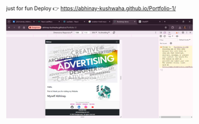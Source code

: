 just for fun
Deploy 👉
https://abhinay-kushwaha.github.io/Portfolio-1/

![Portfolio Screenshot](https://github.com/abhinay-kushwaha/Portfolio-1/blob/main/Document%20-%20Google%20Chrome%2022-May-24%206_41_57%20PM.png)
